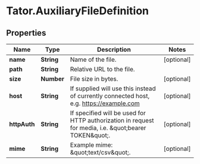 # Tator.AuxiliaryFileDefinition

## Properties

Name | Type | Description | Notes
------------ | ------------- | ------------- | -------------
**name** | **String** | Name of the file. | [optional] 
**path** | **String** | Relative URL to the file. | 
**size** | **Number** | File size in bytes. | [optional] 
**host** | **String** | If supplied will use this instead of currently connected host, e.g. https://example.com | [optional] 
**httpAuth** | **String** | If specified will be used for HTTP authorization in request for media, i.e. \&quot;bearer TOKEN\&quot;. | [optional] 
**mime** | **String** | Example mime: \&quot;text/csv\&quot;. | [optional] 



